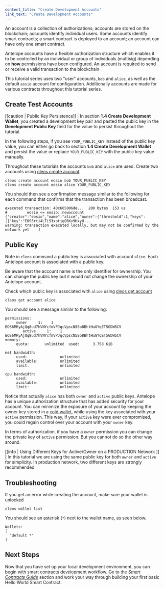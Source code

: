 ```yaml
---
content_title: "Create Development Accounts"
link_text: "Create Development Accounts"
---
```


An account is a collection of authorizations; accounts are stored on the blockchain; accounts identify individual users. Some accounts identify smart contracts; a smart contract is deployed to an account; an account can have only one smart contract. 

Antelope accounts have a flexible authorization structure which enables it to be controlled by an individual or group of individuals (multisig) depending on **how** permissions have been configured. An account is required to send or receive a valid transaction to the blockchain

This tutorial series uses two "user" accounts, `bob` and `alice`, as well as the default `eosio` account for configuration. Additionally accounts are made for various contracts throughout this tutorial series.

## Create Test Accounts

[[caution | Public Key Persistence]]
| In section **1.4 Create Development Wallet**, you created a development key pair and pasted the public key in the **Development Public Key** field for the value to persist throughout the tutorial.

In the following steps, if you see `YOUR_PUBLIC_KEY` instead of the public key value, you can either go back to section **1.4 Create Development Wallet** and persist the value or replace `YOUR_PUBLIC_KEY` with the public key value manually.

Throughout these tutorials the accounts `bob` and `alice` are used. Create two accounts using [cleos create account](https://docs.eosnetwork.com/manuals/eos/v2.2/cleos/command-reference/create/account)

```shell
cleos create account eosio bob YOUR_PUBLIC_KEY
cleos create account eosio alice YOUR_PUBLIC_KEY
```
You should then see a confirmation message similar to the following for each command that confirms that the transaction has been broadcast.

```shell
executed transaction: 40c605006de...  200 bytes  153 us
#         eosio <= eosio::newaccount            {"creator":"eosio","name":"alice","owner":{"threshold":1,"keys":[{"key":"EOS5rti4LTL53xptjgQBXv9HxyU...
warning: transaction executed locally, but may not be confirmed by the network yet    ]
```

## Public Key
Note in `cleos` command a public key is associated with account `alice`. Each Antelope account is associated with a public key.

Be aware that the account name is the only identifier for ownership. You can change the public key but it would not change the ownership of your Antelope account.

Check which public key is associated with `alice` using [cleos get account](https://docs.eosnetwork.com/manuals/eos/v2.2/cleos/command-reference/get/account)

```shell
cleos get account alice
```
You should see a message similar to the following:

```text
permissions:
     owner     1:    1 EOS6MRyAjQq8ud7hVNYcfnVPJqcVpscN5So8BhtHuGYqET5GDW5CV
        active     1:    1 EOS6MRyAjQq8ud7hVNYcfnVPJqcVpscN5So8BhtHuGYqET5GDW5CV
memory:
     quota:       unlimited  used:      3.758 KiB

net bandwidth:
     used:               unlimited
     available:          unlimited
     limit:              unlimited

cpu bandwidth:
     used:               unlimited
     available:          unlimited
     limit:              unlimited
```
Notice that actually `alice` has both `owner` and `active` public keys. Antelope has a unique authorization structure that has added security for your account. You can minimize the exposure of your account by keeping the owner key stored in a [cold wallet](https://docs.eosnetwork.com/welcome/v2.2/faq/index/#what-is-a-cold-wallet), while using the key associated with your `active` permission. This way, if your `active` key were ever compromised, you could regain control over your account with your `owner` key.

In terms of authorization, if you have a `owner` permission you can change the private key of `active` permission. But you cannot do so the other way around.

[[info | Using Different Keys for Active/Owner on a PRODUCTION Network ]]
| In this tutorial we are using the same public key for both `owner` and `active` for simplicity. In production network, two different keys are strongly recommended

## Troubleshooting
If you get an error while creating the account, make sure your wallet is unlocked

```shell
cleos wallet list
```
You should see an asterisk (`*`) next to the wallet name, as seen below.

```text
Wallets:
[
  "default *"
]
```


## Next Steps

Now that you have set up your local development environment, you can begin with smart contracts development workflow. Go to the [_Smart Contracts Guide_](../../40_smart-contract-guides) section and work your way through building your first basic Hello World Smart Contract.
